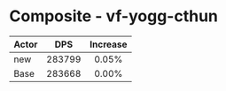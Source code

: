 # Composite - vf-yogg-cthun
| Actor | DPS | Increase |
|---|:---:|:---:|
|new|283799|0.05%|
|Base|283668|0.00%|
